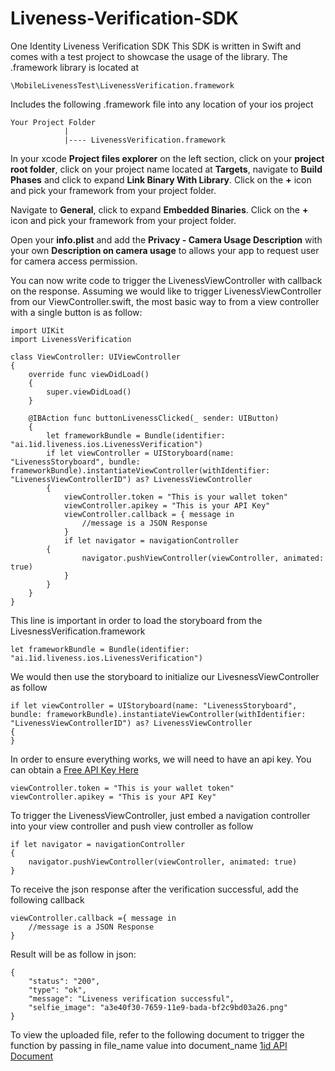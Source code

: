 # Liveness-Verification-SDK
One Identity Liveness Verification SDK
This SDK is written in Swift and comes with a test project to showcase the usage of the library. The .framework library is located at
```
\MobileLivenessTest\LivenessVerification.framework
```
Includes the following .framework file into any location of your ios project
```
Your Project Folder
            |
            |---- LivenessVerification.framework
```
In your xcode **Project files explorer** on the left section, click on your **project root folder**, click on your project name located at **Targets**, navigate to **Build Phases** and click to expand **Link Binary With Library**. Click on the **+** icon and pick your framework from your project folder. 

Navigate to **General**, click to expand **Embedded Binaries**. Click on the **+** icon and pick your framework from your project folder.

Open your **info.plist** and add the **Privacy - Camera Usage Description** with your own **Description on camera usage** to allows your app to request user for camera access permission.

You can now write code to trigger the LivenessViewController with callback on the response.
Assuming we would like to trigger LivenessViewController from our ViewController.swift, the most basic way to from a view controller with a single button is as follow:

```
import UIKit
import LivenessVerification

class ViewController: UIViewController
{
    override func viewDidLoad()
    {
        super.viewDidLoad()
    }

    @IBAction func buttonLivenessClicked(_ sender: UIButton)
    {
        let frameworkBundle = Bundle(identifier: "ai.1id.liveness.ios.LivenessVerification")        
        if let viewController = UIStoryboard(name: "LivenessStoryboard", bundle: frameworkBundle).instantiateViewController(withIdentifier: "LivenessViewControllerID") as? LivenessViewController
        {
            viewController.token = "This is your wallet token"
            viewController.apikey = "This is your API Key"
            viewController.callback = { message in
                //message is a JSON Response
            }
            if let navigator = navigationController
	    {
                navigator.pushViewController(viewController, animated: true)
            }
        }
    }
}
```
This line is important in order to load the storyboard from the LivesnessVerification.framework
```
let frameworkBundle = Bundle(identifier: "ai.1id.liveness.ios.LivenessVerification")        
```
We would then use the storyboard to initialize our LivesnessViewController as follow
```
if let viewController = UIStoryboard(name: "LivenessStoryboard", bundle: frameworkBundle).instantiateViewController(withIdentifier: "LivenessViewControllerID") as? LivenessViewController
{
}
```
In order to ensure everything works, we will need to have an api key. You can obtain a [Free API Key Here]("https://dev.1id.ai")
```
viewController.token = "This is your wallet token"
viewController.apikey = "This is your API Key"
```
To trigger the LivenessViewController, just embed a navigation controller into your view controller and push view controller as follow
```
if let navigator = navigationController
{
    navigator.pushViewController(viewController, animated: true)
}
```
To receive the json response after the verification successful, add the following callback
```
viewController.callback ={ message in
    //message is a JSON Response
}
```
Result will be as follow in json:
```
{
    "status": "200",
    "type": "ok",
    "message": "Liveness verification successful",
    "selfie_image": "a3e40f30-7659-11e9-bada-bf2c9bd03a26.png"
}
```
To view the uploaded file, refer to the following document to trigger the function by passing in file_name value into document_name
[1id API Document](https://doc.1id.ai/#operation/view-upload)
